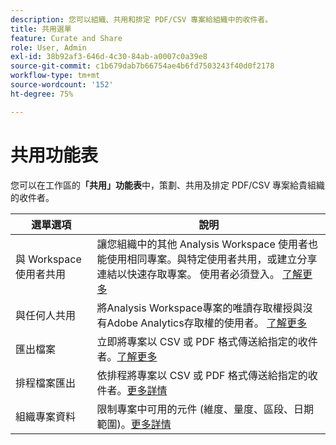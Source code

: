 ```yaml
---
description: 您可以組織、共用和排定 PDF/CSV 專案給組織中的收件者。
title: 共用選單
feature: Curate and Share
role: User, Admin
exl-id: 38b92af3-646d-4c30-84ab-a0007c0a39e8
source-git-commit: c1b679dab7b66754ae4b6fd7503243f40d0f2178
workflow-type: tm+mt
source-wordcount: '152'
ht-degree: 75%

---
```


# 共用功能表

您可以在工作區的&#x200B;**「共用」功能表**&#x200B;中，策劃、共用及排定 PDF/CSV 專案給貴組織的收件者。

| 選單選項 | 說明 |
|---|---|
| 與 Workspace 使用者共用 | 讓您組織中的其他 Analysis Workspace 使用者也能使用相同專案。與特定使用者共用，或建立分享連結以快速存取專案。 使用者必須登入。 [了解更多](/help/analyze/analysis-workspace/curate-share/share-projects.md) |
| 與任何人共用 | 將Analysis Workspace專案的唯讀存取權授與沒有Adobe Analytics存取權的使用者。 [了解更多](/help/analyze/analysis-workspace/curate-share/share-projects.md) |
| 匯出檔案 | 立即將專案以 CSV 或 PDF 格式傳送給指定的收件者。[了解更多](/help/analyze/analysis-workspace/curate-share/t-schedule-report.md) |
| 排程檔案匯出 | 依排程將專案以 CSV 或 PDF 格式傳送給指定的收件者。[更多詳情](/help/analyze/analysis-workspace/curate-share/t-schedule-report.md) |
| 組織專案資料 | 限制專案中可用的元件 (維度、量度、區段、日期範圍)。[更多詳情](/help/analyze/analysis-workspace/curate-share/curate.md) |
